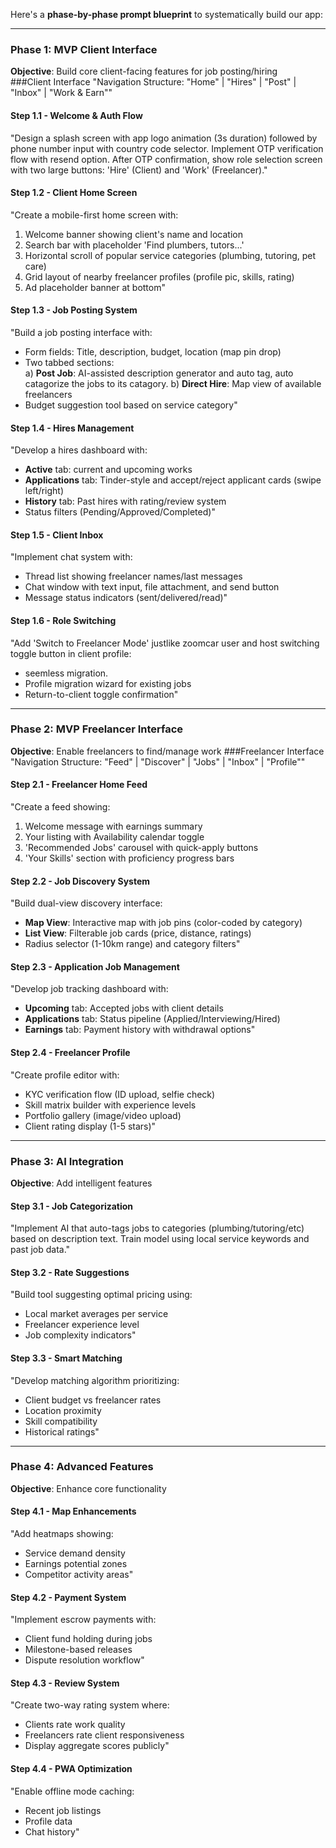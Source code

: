 Here's a **phase-by-phase prompt blueprint** to systematically build our app:

---

### **Phase 1: MVP Client Interface**  
**Objective**: Build core client-facing features for job posting/hiring  
###Client Interface
"Navigation Structure:
"Home" | "Hires" | "Post" | "Inbox" | "Work & Earn""

#### **Step 1.1 - Welcome & Auth Flow**  
"Design a splash screen with app logo animation (3s duration) followed by phone number input with country code selector. Implement OTP verification flow with resend option. After OTP confirmation, show role selection screen with two large buttons: 'Hire' (Client) and 'Work' (Freelancer)."

#### **Step 1.2 - Client Home Screen**  
"Create a mobile-first home screen with:  
1. Welcome banner showing client's name and location  
2. Search bar with placeholder 'Find plumbers, tutors...'  
3. Horizontal scroll of popular service categories (plumbing, tutoring, pet care)  
4. Grid layout of nearby freelancer profiles (profile pic, skills, rating)  
5. Ad placeholder banner at bottom"

#### **Step 1.3 - Job Posting System**  
"Build a job posting interface with:  
- Form fields: Title, description, budget, location (map pin drop)  
- Two tabbed sections:  
  a) **Post Job**: AI-assisted description generator and auto tag, auto catagorize the jobs to its catagory. 
  b) **Direct Hire**: Map view of available freelancers  
- Budget suggestion tool based on service category"

#### **Step 1.4 - Hires Management**  
"Develop a hires dashboard with:  
- **Active** tab: current and upcoming works 
- **Applications** tab: Tinder-style and accept/reject applicant cards (swipe left/right)  
- **History** tab: Past hires with rating/review system  
- Status filters (Pending/Approved/Completed)"

#### **Step 1.5 - Client Inbox**  
"Implement chat system with:  
- Thread list showing freelancer names/last messages  
- Chat window with text input, file attachment, and send button  
- Message status indicators (sent/delivered/read)"

#### **Step 1.6 - Role Switching**  
"Add 'Switch to Freelancer Mode' justlike zoomcar user and host switching toggle button in client profile:  
- seemless migration.  
- Profile migration wizard for existing jobs  
- Return-to-client toggle confirmation"


---

### **Phase 2: MVP Freelancer Interface**  
**Objective**: Enable freelancers to find/manage work 
###Freelancer Interface
"Navigation Structure:
"Feed" | "Discover" | "Jobs" | "Inbox" | "Profile"" 

#### **Step 2.1 - Freelancer Home Feed**  
"Create a feed showing:  
1. Welcome message with earnings summary  
2. Your listing with Availability calendar toggle
3. 'Recommended Jobs' carousel with quick-apply buttons  
4. 'Your Skills' section with proficiency progress bars  


#### **Step 2.2 - Job Discovery System**  
"Build dual-view discovery interface:  
- **Map View**: Interactive map with job pins (color-coded by category)  
- **List View**: Filterable job cards (price, distance, ratings)  
- Radius selector (1-10km range) and category filters"

#### **Step 2.3 - Application Job Management**  
"Develop job tracking dashboard with:  
- **Upcoming** tab: Accepted jobs with client details  
- **Applications** tab: Status pipeline (Applied/Interviewing/Hired)  
- **Earnings** tab: Payment history with withdrawal options"

#### **Step 2.4 - Freelancer Profile**  
"Create profile editor with:  
- KYC verification flow (ID upload, selfie check)  
- Skill matrix builder with experience levels  
- Portfolio gallery (image/video upload)  
- Client rating display (1-5 stars)"

---

### **Phase 3: AI Integration**  
**Objective**: Add intelligent features  

#### **Step 3.1 - Job Categorization**  
"Implement AI that auto-tags jobs to categories (plumbing/tutoring/etc) based on description text. Train model using local service keywords and past job data."

#### **Step 3.2 - Rate Suggestions**  
"Build tool suggesting optimal pricing using:  
- Local market averages per service  
- Freelancer experience level  
- Job complexity indicators"

#### **Step 3.3 - Smart Matching**  
"Develop matching algorithm prioritizing:  
- Client budget vs freelancer rates  
- Location proximity  
- Skill compatibility  
- Historical ratings"

---

### **Phase 4: Advanced Features**  
**Objective**: Enhance core functionality  

#### **Step 4.1 - Map Enhancements**  
"Add heatmaps showing:  
- Service demand density  
- Earnings potential zones  
- Competitor activity areas"

#### **Step 4.2 - Payment System**  
"Implement escrow payments with:  
- Client fund holding during jobs  
- Milestone-based releases  
- Dispute resolution workflow"

#### **Step 4.3 - Review System**  
"Create two-way rating system where:  
- Clients rate work quality  
- Freelancers rate client responsiveness  
- Display aggregate scores publicly"

#### **Step 4.4 - PWA Optimization**  
"Enable offline mode caching:  
- Recent job listings  
- Profile data  
- Chat history"
